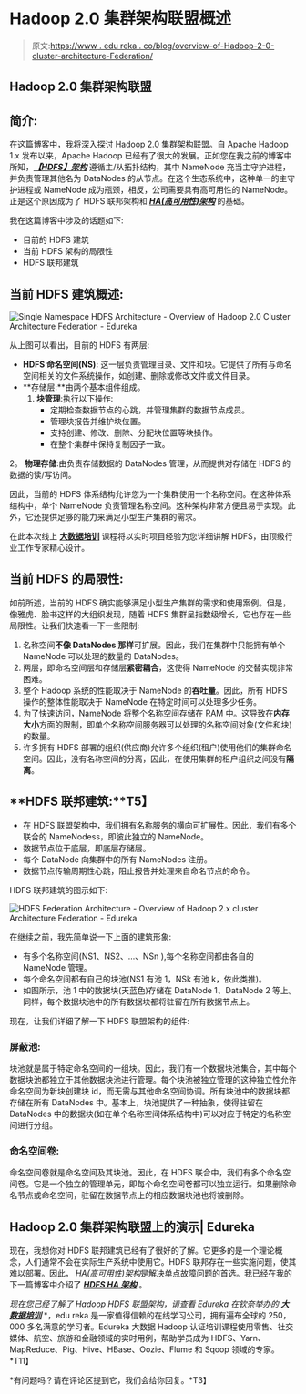 # Hadoop 2.0 集群架构联盟概述

> 原文:[https://www . edu reka . co/blog/overview-of-Hadoop-2-0-cluster-architecture-Federation/](https://www.edureka.co/blog/overview-of-hadoop-2-0-cluster-architecture-federation/)

## **Hadoop 2.0 集群架构联盟**

## **简介:**

在这篇博客中，我将深入探讨 Hadoop 2.0 集群架构联盟。自 Apache Hadoop 1.x 发布以来，Apache Hadoop 已经有了很大的发展。正如您在我之前的博客中所知，***[【HDFS】架构](https://www.edureka.co/blog/apache-hadoop-hdfs-architecture/)*** 遵循主/从拓扑结构，其中 NameNode 充当主守护进程，并负责管理其他名为 DataNodes 的从节点。在这个生态系统中，这种单一的主守护进程或 NameNode 成为瓶颈，相反，公司需要具有高可用性的 NameNode。正是这个原因成为了 HDFS 联邦架构和 [***HA(高可用性)架构***](https://www.edureka.co/blog/how-to-set-up-hadoop-cluster-with-hdfs-high-availability/) 的基础。

我在这篇博客中涉及的话题如下:

*   目前的 HDFS 建筑
*   当前 HDFS 架构的局限性
*   HDFS 联邦建筑

## **当前 HDFS 建筑概述:**

![Single Namespace HDFS Architecture - Overview of Hadoop 2.0 Cluster Architecture Federation - Edureka](../Images/fe6f8ff93f4453de99100433d2412403.png)

从上图可以看出，目前的 HDFS 有两层:

*   **HDFS 命名空间(NS):** 这一层负责管理目录、文件和块。它提供了所有与命名空间相关的文件系统操作，如创建、删除或修改文件或文件目录。
*   **存储层:**由两个基本组件组成。
    1.  **块管理**:执行以下操作:
        *   定期检查数据节点的心跳，并管理集群的数据节点成员。
        *   管理块报告并维护块位置。
        *   支持创建、修改、删除、分配块位置等块操作。
        *   在整个集群中保持复制因子一致。

2。 **物理存储**:由负责存储数据的 DataNodes 管理，从而提供对存储在 HDFS 的数据的读/写访问。

因此，当前的 HDFS 体系结构允许您为一个集群使用一个名称空间。在这种体系结构中，单个 NameNode 负责管理名称空间。这种架构非常方便且易于实现。此外，它还提供足够的能力来满足小型生产集群的需求。

在此本次线上 [**大数据培训**](https://www.edureka.co/big-data-hadoop-training-certification) 课程将以实时项目经验为您详细讲解 HDFS，由顶级行业工作专家精心设计。

## **当前 HDFS 的局限性:**

如前所述，当前的 HDFS 确实能够满足小型生产集群的需求和使用案例。但是，像雅虎、脸书这样的大组织发现，随着 HDFS 集群呈指数级增长，它也存在一些局限性。让我们快速看一下一些限制:

1.  名称空间**不像 DataNodes 那样**可扩展。因此，我们在集群中只能拥有单个 NameNode 可以处理的数量的 DataNodes。
2.  两层，即命名空间层和存储层**紧密耦合**，这使得 NameNode 的交替实现非常困难。
3.  整个 Hadoop 系统的性能取决于 NameNode 的**吞吐量**。因此，所有 HDFS 操作的整体性能取决于 NameNode 在特定时间可以处理多少任务。
4.  为了快速访问，NameNode 将整个名称空间存储在 RAM 中。这导致在**内存大小**方面的限制，即单个名称空间服务器可以处理的名称空间对象(文件和块)的数量。
5.  许多拥有 HDFS 部署的组织(供应商)允许多个组织(租户)使用他们的集群命名空间。因此，没有名称空间的分离，因此，在使用集群的租户组织之间没有**隔离**。

## **HDFS 联邦建筑:**T5】

*   在 HDFS 联盟架构中，我们拥有名称服务的横向可扩展性。因此，我们有多个联合的 NameNodess，即彼此独立的 NameNode。
*   数据节点位于底层，即底层存储层。
*   每个 DataNode 向集群中的所有 NameNodes 注册。
*   数据节点传输周期性心跳，阻止报告并处理来自命名节点的命令。

HDFS 联邦建筑的图示如下:

![HDFS Federation Architecture - Overview of Hadoop 2.x cluster Architecture Federation - Edureka](../Images/4b47c6bb517daa24554923ab880a258b.png)

在继续之前，我先简单说一下上面的建筑形象:

*   有多个名称空间(NS1、NS2、…、NSn ),每个名称空间都由各自的 NameNode 管理。
*   每个命名空间都有自己的块池(NS1 有池 1，NSk 有池 k，依此类推)。
*   如图所示，池 1 中的数据块(天蓝色)存储在 DataNode 1、DataNode 2 等上。同样，每个数据块池中的所有数据块都将驻留在所有数据节点上。

现在，让我们详细了解一下 HDFS 联盟架构的组件:

### **屏蔽池:**

块池就是属于特定命名空间的一组块。因此，我们有一个数据块池集合，其中每个数据块池都独立于其他数据块池进行管理。每个块池被独立管理的这种独立性允许命名空间为新块创建块 id，而无需与其他命名空间协调。所有块池中的数据块都存储在所有 DataNodes 中。基本上，块池提供了一种抽象，使得驻留在 DataNodes 中的数据块(如在单个名称空间体系结构中)可以对应于特定的名称空间进行分组。

### **命名空间卷:**

命名空间卷就是命名空间及其块池。因此，在 HDFS 联合中，我们有多个命名空间卷。它是一个独立的管理单元，即每个命名空间卷都可以独立运行。如果删除命名节点或命名空间，驻留在数据节点上的相应数据块池也将被删除。

## **Hadoop 2.0 集群架构联盟上的演示| Edureka**

现在，我想你对 HDFS 联邦建筑已经有了很好的了解。它更多的是一个理论概念，人们通常不会在实际生产系统中使用它。HDFS 联邦存在一些实施问题，使其难以部署。因此， *HA(高可用性)架构*是解决单点故障问题的首选。我已经在我的下一篇博客中介绍了 ***[HDFS HA 架构](https://www.edureka.co/blog/how-to-set-up-hadoop-cluster-with-hdfs-high-availability/)*** 。

*现在您已经了解了 Hadoop HDFS 联盟架构，请查看 Edureka 在钦奈举办的 **[大数据培训](https://www.edureka.co/big-data-hadoop-training-certification-chennai)*** *，edu reka 是一家值得信赖的在线学习公司，拥有遍布全球的 250，000 多名满意的学习者。Edureka 大数据 Hadoop 认证培训课程使用零售、社交媒体、航空、旅游和金融领域的实时用例，帮助学员成为 HDFS、Yarn、MapReduce、Pig、Hive、HBase、Oozie、Flume 和 Sqoop 领域的专家。*T11】

*有问题吗？请在评论区提到它，我们会给你回复。*T3】